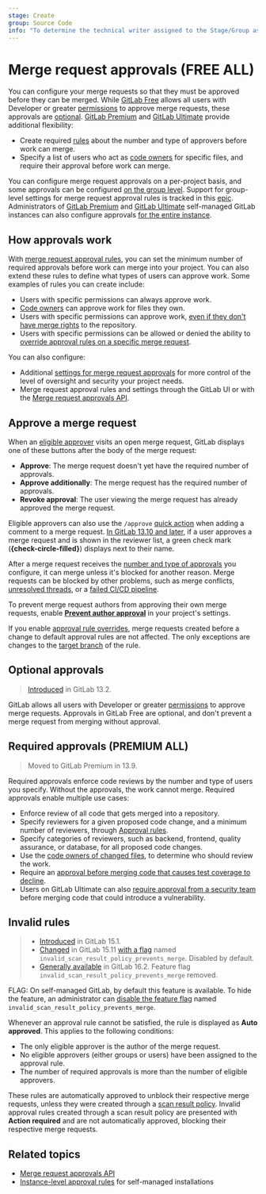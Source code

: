 ```yaml
---
stage: Create
group: Source Code
info: "To determine the technical writer assigned to the Stage/Group associated with this page, see https://about.gitlab.com/handbook/product/ux/technical-writing/#assignments"
---
```


# Merge request approvals **(FREE ALL)**

You can configure your merge requests so that they must be approved before
they can be merged. While [GitLab Free](https://about.gitlab.com/pricing/) allows
all users with Developer or greater [permissions](../../../permissions.md) to
approve merge requests, these approvals are [optional](#optional-approvals).
[GitLab Premium](https://about.gitlab.com/pricing/) and
[GitLab Ultimate](https://about.gitlab.com/pricing/) provide additional
flexibility:

- Create required [rules](rules.md) about the number and type of approvers before work can merge.
- Specify a list of users who act as [code owners](../../codeowners/index.md) for specific files,
  and require their approval before work can merge.

You can configure merge request approvals on a per-project basis, and some approvals can be configured
[on the group level](../../../group/manage.md#group-merge-request-approval-settings). Support for
group-level settings for merge request approval rules is tracked in this
[epic](https://gitlab.com/groups/gitlab-org/-/epics/4367). Administrators of
[GitLab Premium](https://about.gitlab.com/pricing/) and
[GitLab Ultimate](https://about.gitlab.com/pricing/) self-managed GitLab instances
can also configure approvals
[for the entire instance](../../../../administration/admin_area.md).

## How approvals work

With [merge request approval rules](rules.md), you can set the minimum number of
required approvals before work can merge into your project. You can also extend these
rules to define what types of users can approve work. Some examples of rules you can create include:

- Users with specific permissions can always approve work.
- [Code owners](../../codeowners/index.md) can approve work for files they own.
- Users with specific permissions can approve work,
  [even if they don't have merge rights](rules.md#merge-request-approval-segregation-of-duties)
  to the repository.
- Users with specific permissions can be allowed or denied the ability
  to [override approval rules on a specific merge request](rules.md#edit-or-override-merge-request-approval-rules).

You can also configure:

- Additional [settings for merge request approvals](settings.md) for more control of the
  level of oversight and security your project needs.
- Merge request approval rules and settings through the GitLab UI or with the
  [Merge request approvals API](../../../../api/merge_request_approvals.md).

## Approve a merge request

When an [eligible approver](rules.md#eligible-approvers) visits an open merge request,
GitLab displays one of these buttons after the body of the merge request:

- **Approve**: The merge request doesn't yet have the required number of approvals.
- **Approve additionally**: The merge request has the required number of approvals.
- **Revoke approval**: The user viewing the merge request has already approved
  the merge request.

Eligible approvers can also use the `/approve`
[quick action](../../../project/quick_actions.md) when adding a comment to
a merge request.  [In GitLab 13.10 and later](https://gitlab.com/gitlab-org/gitlab/-/issues/292936),
if a user approves a merge request and is shown in the reviewer list, a green check mark
(**{check-circle-filled}**) displays next to their name.

After a merge request receives the [number and type of approvals](rules.md) you configure, it can merge
unless it's blocked for another reason. Merge requests can be blocked by other problems,
such as merge conflicts, [unresolved threads](../index.md#prevent-merge-unless-all-threads-are-resolved),
or a [failed CI/CD pipeline](../merge_when_pipeline_succeeds.md).

To prevent merge request authors from approving their own merge requests,
enable [**Prevent author approval**](settings.md#prevent-approval-by-author)
in your project's settings.

If you enable [approval rule overrides](settings.md#prevent-editing-approval-rules-in-merge-requests),
merge requests created before a change to default approval rules are not affected.
The only exceptions are changes to the [target branch](rules.md#approvals-for-protected-branches)
of the rule.

## Optional approvals

> [Introduced](https://gitlab.com/gitlab-org/gitlab/-/issues/27426) in GitLab 13.2.

GitLab allows all users with Developer or greater [permissions](../../../permissions.md)
to approve merge requests. Approvals in GitLab Free are optional, and don't prevent
a merge request from merging without approval.

## Required approvals **(PREMIUM ALL)**

> Moved to GitLab Premium in 13.9.

Required approvals enforce code reviews by the number and type of users you specify.
Without the approvals, the work cannot merge. Required approvals enable multiple use cases:

- Enforce review of all code that gets merged into a repository.
- Specify reviewers for a given proposed code change, and a minimum number
  of reviewers, through [Approval rules](rules.md).
- Specify categories of reviewers, such as backend, frontend, quality assurance, or
  database, for all proposed code changes.
- Use the [code owners of changed files](rules.md#code-owners-as-eligible-approvers),
  to determine who should review the work.
- Require an [approval before merging code that causes test coverage to decline](../../../../ci/testing/code_coverage.md#coverage-check-approval-rule).
- Users on GitLab Ultimate can also [require approval from a security team](../../../application_security/index.md#security-approvals-in-merge-requests)
  before merging code that could introduce a vulnerability.

## Invalid rules

> - [Introduced](https://gitlab.com/gitlab-org/gitlab/-/issues/334698) in GitLab 15.1.
> - [Changed](https://gitlab.com/gitlab-org/gitlab/-/issues/389905) in GitLab 15.11 [with a flag](../../../../administration/feature_flags.md) named `invalid_scan_result_policy_prevents_merge`. Disabled by default.
> - [Generally available](https://gitlab.com/gitlab-org/gitlab/-/issues/405023) in GitLab 16.2. Feature flag `invalid_scan_result_policy_prevents_merge` removed.

FLAG:
On self-managed GitLab, by default this feature is available. To hide the feature,
an administrator can [disable the feature flag](../../../../administration/feature_flags.md) named `invalid_scan_result_policy_prevents_merge`.

Whenever an approval rule cannot be satisfied, the rule is displayed as **Auto approved**. This applies to the following conditions:

- The only eligible approver is the author of the merge request.
- No eligible approvers (either groups or users) have been assigned to the approval rule.
- The number of required approvals is more than the number of eligible approvers.

These rules are automatically approved to unblock their respective merge requests, unless they were
created through a [scan result policy](../../../application_security/policies/scan-result-policies.md).
Invalid approval rules created through a scan result policy are presented with
**Action required** and are not automatically approved, blocking their respective merge requests.

## Related topics

- [Merge request approvals API](../../../../api/merge_request_approvals.md)
- [Instance-level approval rules](../../../../administration/admin_area.md) for self-managed installations

<!-- ## Troubleshooting

Include any troubleshooting steps that you can foresee. If you know beforehand what issues
one might have when setting this up, or when something is changed, or on upgrading, it's
important to describe those, too. Think of things that may go wrong and include them here.
This is important to minimize requests for support, and to avoid doc comments with
questions that you know someone might ask.

Each scenario can be a third-level heading, for example, `### Getting error message X`.
If you have none to add when creating a doc, leave this section in place
but commented out to help encourage others to add to it in the future. -->

